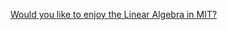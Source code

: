 [Would you like to enjoy the Linear Algebra in MIT?](https://github.com/MLNLP-World/MIT-Linear-Algebra-Notes)
